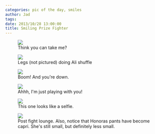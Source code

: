 ```yaml
---
categories: pic of the day, smiles
author: Jad
tags: 
date: 2013/10/28 13:00:00
title: Smiling Prize Fighter
---
```

<figure>
<img src="/img/2013/10/28/img_5068_medium.jpg" />
<figcaption>Think you can take me?</figcaption>
</figure>

<figure>
<img src="/img/2013/10/28/img_5054_medium.jpg" />
<figcaption>Legs (not pictured) doing Ali shuffle</figcaption>
</figure>

<figure>
<img src="/img/2013/10/28/img_5066_medium.jpg" />
<figcaption>Boom!  And you're down.</figcaption>
</figure>

<figure>
<img src="/img/2013/10/28/img_5058_medium.jpg" />
<figcaption>Ahhh, I'm just playing with you!</figcaption>
</figure>

<figure>
<img src="/img/2013/10/28/img_5067_medium.jpg" />
<figcaption>This one looks like a selfie.</figcaption>
</figure>

<figure>
<img src="/img/2013/10/28/img_5104_medium.jpg" />
<figcaption>Post fight lounge.  Also, notice that Honoras pants have become capri.  She's still small, but definitely less small.  </figcaption>
</figure>
